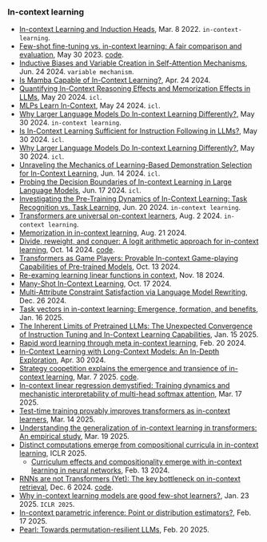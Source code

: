 
### In-context learning

- [In-context Learning and Induction Heads](https://arxiv.org/pdf/2209.11895), Mar. 8 2022. `in-context-learning`.
- [Few-shot fine-tuning vs. in-context learning: A fair comparison and evaluation](https://arxiv.org/pdf/2305.16938), May 30 2023. [code](https://github.com/uds-lsv/llmft).
- [Inductive Biases and Variable Creation in Self-Attention Mechanisms](https://arxiv.org/pdf/2110.10090), Jun. 24 2024. `variable mechanism`.
- [Is Mamba Capable of In-Context Learning?](https://arxiv.org/pdf/2402.03170v2), Apr. 24 2024.
- [Quantifying In-Context Reasoning Effects and Memorization Effects in LLMs](https://arxiv.org/pdf/2405.11880), May 20 2024. `icl`.
- [MLPs Learn In-Context](https://arxiv.org/pdf/2405.15618), May 24 2024. `icl`.
- [Why Larger Language Models Do In-context Learning Differently?](https://arxiv.org/pdf/2405.19592), May 30 2024. `in-context learning`.
- [Is In-Context Learning Sufficient for Instruction Following in LLMs?](https://arxiv.org/pdf/2405.19874), May 30 2024. `icl`.
- [Why Larger Language Models Do In-context Learning Differently?](https://arxiv.org/pdf/2405.19592), May 30 2024. `icl`.
- [Unraveling the Mechanics of Learning-Based Demonstration Selection for In-Context Learning](https://arxiv.org/pdf/2406.11890), Jun. 14 2024. `icl`.
- [Probing the Decision Boundaries of In-context Learning in Large Language Models](https://arxiv.org/pdf/2406.11233), Jun. 17 2024. `icl`.
- [Investigating the Pre-Training Dynamics of In-Context Learning: Task Recognition vs. Task Learning](https://arxiv.org/pdf/2406.14022), Jun. 20 2024. `in-context learning`.
- [Transformers are universal on-context learners](https://arxiv.org/pdf/2408.01367), Aug. 2 2024. `in-context learning`.
- [Memorization in in-context learning](https://arxiv.org/pdf/2408.11546), Aug. 21 2024.
- [Divide, reweight, and conquer: A logit arithmetic approach for in-context learning](https://arxiv.org/pdf/2410.10074), Oct. 14 2024. [code](https://github.com/Chengsong-Huang/LARA).
- [Transformers as Game Players: Provable In-context Game-playing Capabilities of Pre-trained Models](https://arxiv.org/pdf/2410.09701), Oct. 13 2024.
- [Re-examing learning linear functions in context](https://arxiv.org/pdf/2411.11465), Nov. 18 2024.
- [Many-Shot In-Context Learning](https://arxiv.org/pdf/2404.11018), Oct. 17 2024.
- [Multi-Attribute Constraint Satisfaction via Language Model Rewriting](https://arxiv.org/abs/2412.19198), Dec. 26 2024.
- [Task vectors in in-context learning: Emergence, formation, and benefits](https://arxiv.org/pdf/2501.09240), Jan. 16 2025.
- [The Inherent Limits of Pretrained LLMs: The Unexpected Convergence of Instruction Tuning and In-Context Learning Capabilities](https://arxiv.org/pdf/2501.08716), Jan. 15 2025.
- [Rapid word learning through meta in-context learning](https://arxiv.org/pdf/2502.14791), Feb. 20 2024.
- [In-Context Learning with Long-Context Models: An In-Depth Exploration](https://arxiv.org/abs/2405.00200), Apr. 30 2024.
- [Strategy coopetition explains the emergence and transience of in-context learning](https://arxiv.org/pdf/2503.05631), Mar. 7 2025. [code](https://github.com/aadityasingh/icl-dynamics).
- [In-context linear regression demystified: Training dynamics and mechanistic interpretability of multi-head softmax attention](https://arxiv.org/pdf/2503.12734), Mar. 17 2025.
- [Test-time training provably improves transformers as in-context learners](https://arxiv.org/pdf/2503.11842), Mar. 14 2025.
- [Understanding the generalization of in-context learning in transformers: An empirical study](https://arxiv.org/pdf/2503.15579), Mar. 19 2025.
- [Distinct computations emerge from compositional curricula in in-context learning](https://openreview.net/pdf?id=oo5TNikeJl), ICLR 2025.
  - [Curriculum effects and compositionality emerge with in-context learning in neural networks](https://arxiv.org/abs/2402.08674), Feb. 13 2024.
- [RNNs are not Transformers (Yet): The key bottleneck on in-context retrieval](https://arxiv.org/pdf/2402.18510), Dec. 6 2024. [code](https://arxiv.org/pdf/2402.18510).
- [Why in-context learning models are good few-shot learners?](https://openreview.net/forum?id=iLUcsecZJp), Jan. 23 2025. `ICLR 2025`.
- [In-context parametric inference: Point or distribution estimators?](https://arxiv.org/pdf/2502.11617), Feb. 17 2025.
- [Pearl: Towards permutation-resilient LLMs](https://arxiv.org/pdf/2502.14628), Feb. 20 2025.


